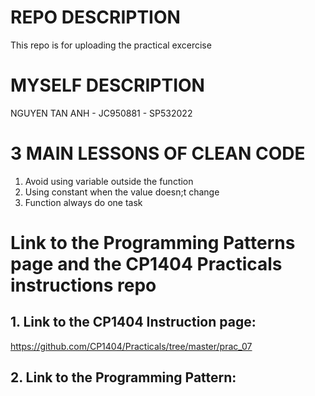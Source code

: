 # REPO DESCRIPTION
This repo is for uploading the practical excercise
# MYSELF DESCRIPTION
NGUYEN TAN ANH - JC950881 - SP532022
# 3 MAIN LESSONS OF CLEAN CODE
1. Avoid using variable outside the function
2. Using constant when the value doesn;t change
3. Function always do one task
# Link to the Programming Patterns page and the CP1404 Practicals instructions repo
## 1. Link to the CP1404 Instruction page:
https://github.com/CP1404/Practicals/tree/master/prac_07
## 2. Link to the Programming Pattern:
